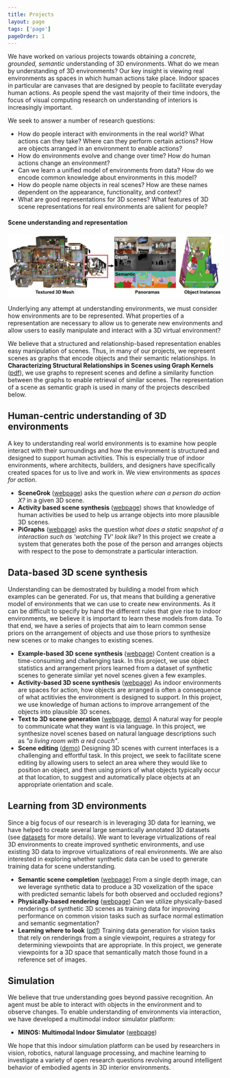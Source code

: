 ```yaml
---
title: Projects
layout: page
tags: ['page']
pageOrder: 1
---
```


We have worked on various projects towards obtaining a <em>concrete, grounded, semantic</em> understanding of 3D environments.  What do we mean by understanding of 3D environments?  Our key insight is viewing real environments as spaces in which human actions take place.  Indoor spaces in particular are canvases that are designed by people to facilitate everyday human actions.  As people spend the vast majority of their time indoors, the focus of visual computing research on understanding of interiors is increasingly important.

We seek to answer a number of research questions:
- How do people interact with environments in the real world?  What actions can they take?  Where can they perform certain actions?  How are objects arranged in an environment to enable actions?
- How do environments evolve and change over time?  How do human actions change an environment?
- Can we learn a unified model of environments from data?  How do we encode common knowledge about environments in this model?
- How do people name objects in real scenes?  How are these names dependent on the appearance, functionality, and context?
- What are good representations for 3D scenes?  What features of 3D scene representations for real environments are salient for people?

#### Scene understanding and representation
![Matterport3D](/images/matterport3d.png)

Underlying any attempt at understanding environments, we must consider how environments are to be represented.  What properties of a representation are necessary to allow us to generate new environments and allow users to easily manipulate and interact with a 3D virtual environment?

We believe that a structured and relationship-based representation enables easy manipulation of scenes.  Thus, in many of our projects, we represent scenes as graphs that encode objects and their semantic relationships.  In <b>Characterizing Structural Relationships in Scenes using Graph Kernels</b> ([pdf](http://msavva.github.io/files/graphkernel.pdf)), we use graphs to represent scenes and define a similarity function between the graphs to enable retrieval of similar scenes.  The representation of a scene as semantic graph is used in many of the projects described below.

## Human-centric understanding of 3D environments

A key to understanding real world environments is to examine how people interact with their surroundings and how the environment is structured and designed to support human activities.  This is especially true of indoor environments, where architects, builders, and designers have specifically created spaces for us to live and work in.  We view environments as <em>spaces for action</em>.
- <b>SceneGrok</b> ([webpage](http://graphics.stanford.edu/projects/scenegrok/)) asks the question <em>where can a person do action X?</em> in a given 3D scene.
- <b>Activity based scene synthesis</b> ([webpage](http://graphics.stanford.edu/projects/actsynth/)) shows that knowledge of human activities be used to help us arrange objects into more plausible 3D scenes.
- <b>PiGraphs</b> ([webpage](http://graphics.stanford.edu/projects/pigraphs/)) asks the question <em>what does a static snapshot of a interaction such as 'watching TV' look like</em>?  In this project we create a system that generates both the pose of the person and arranges objects with respect to the pose to demonstrate a particular interaction.

## Data-based 3D scene synthesis

Understanding can be demostrated by building a model from which examples can be generated.  For us, that means that building a generative model of environments that we can use to create new environments.  As it can be difficult to specify by hand the different rules that give rise to indoor environments, we believe it is important to learn these models from data.  To that end, we have a series of projects that aim to learn common sense priors on the arrangement of objects and use those priors to synthesize new scenes or to make changes to existing scenes.
- <b>Example-based 3D scene synthesis</b> ([webpage](http://graphics.stanford.edu/projects/scenesynth/))  Content creation is a time-consuming and challenging task.  In this project, we use object statistics and arrangement priors learned from a dataset of synthetic scenes to generate similar yet novel scenes given a few examples.
- <b>Activity-based 3D scene synthesis</b> ([webpage](http://graphics.stanford.edu/projects/actsynth/)) As indoor environments are spaces for action, how objects are arranged is often a consequence of what actitivies the environment is designed to support.  In this project, we use knowledge of human actions to improve arrangement of the objects into plausible 3D scenes.
- <b>Text to 3D scene generation</b> ([webpage](https://nlp.stanford.edu/data/text2scene.shtml), [demo](https://dovahkiin.stanford.edu/fuzzybox/text2scene.html)) A natural way for people to communicate what they want is via language.  In this project, we synthesize novel scenes based on natural language descriptions such as <em>"a living room with a red couch"</em>.
- <b>Scene editing</b> ([demo](https://dovahkiin.stanford.edu/fuzzybox/scene-suggest.html))  Designing 3D scenes with current interfaces is a challenging and effortful task.  In this project, we seek to facilitate scene editing by allowing users to select an area where they would like to position an object, and then using priors of what objects typically occur at that location, to suggest and automatically place objects at an appropriate orientation and scale.

## Learning from 3D environments

Since a big focus of our research is in leveraging 3D data for learning, we have helped to create several large semantically annotated 3D datasets (see [datasets](datasets.html) for more details).  We want to leverage virtualizations of real 3D environments to create improved synthetic environments, and use existing 3D data to improve virtualizations of real environments.  We are also interested in exploring whether synthetic data can be used to generate training data for scene understanding.
- <b>Semantic scene completion</b> ([webpage](http://vision.princeton.edu/projects/2016/SSCNet/))  From a single depth image, can we leverage synthetic data to produce a 3D voxelization of the space with predicted semantic labels for both observed and occluded regions?
- <b>Physically-based rendering</b> ([webpage](http://robots.princeton.edu/projects/2016/PBRS/)) Can we utilize physically-based renderings of synthetic 3D scenes as training data for improving performance on common vision tasks such as surface normal estimation and semantic segmentation?
- <b>Learning where to look</b> ([pdf](https://arxiv.org/abs/1704.02393)) Training data generation for vision tasks that rely on renderings from a single viewpoint, requires a strategy for determining viewpoints that are appropriate.  In this project, we generate viewpoints for a 3D space that semantically match those found in a reference set of images.

## Simulation

We believe that true understanding goes beyond passive recognition.  An agent must be able to interact with objects in the environment and to observe changes.  To enable understanding of environments via interaction, we have developed a multimodal indoor simulator platform:
- <b>MINOS: Multimodal Indoor Simulator</b> ([webpage](https://minosworld.github.io/)) 

We hope that this indoor simulation platform can be used by researchers in vision, robotics, natural language processing, and machine learning to investigate a variety of open research questions revolving around intelligent behavior of embodied agents in 3D interior environments.
